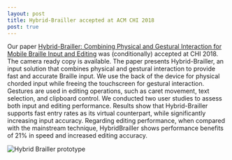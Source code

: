 ```yaml
---
layout: post
title: Hybrid-Brailler accepted at ACM CHI 2018
post: true
---
```


Our paper [Hybrid-Brailler: Combining Physical and Gestural Interaction for Mobile Braille Input and Editing](http://www.di.fc.ul.pt/~tjvg/amc/chi2018_hybrid_brailler.pdf) was (conditionally) accepted at CHI 2018. The camera ready copy is available. The paper presents  Hybrid-Brailler, an input solution that combines physical and gestural interaction to provide fast and
accurate Braille input. We use the back of the device for physical chorded input while freeing the touchscreen for gestural interaction. Gestures are used in editing operations, such as caret movement, text selection, and clipboard control. We conducted two user studies to assess both input and editing performance. Results show that Hybrid-Brailler supports fast entry rates as its virtual counterpart, while significantly increasing input accuracy. Regarding editing performance, when compared with the mainstream technique, HybridBrailler shows performance benefits of 21% in speed and increased editing accuracy.

![Hybrid Brailler prototype](http://www.di.fc.ul.pt/~tjvg/images/hybrid.png)
